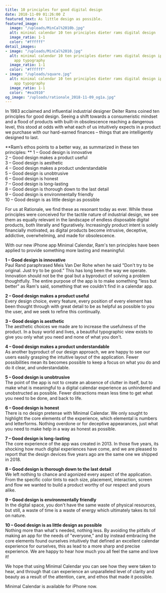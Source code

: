 ```yaml
---
title: 10 principles for good digital design
date: 2018-11-09 01:26:00 Z
featured_text: As little design as possible.
featured_image:
  image: "/uploads/MinCal%2010b.jpg"
  alt: minimal calendar 10 ten principles dieter rams digital design
  image_ratio: 1-1
  color: "#ffffff"
detail_images:
- image: "/uploads/MinCal%2010.jpg"
  alt: minimal calendar 10 ten principles dieter rams digital design iphone calendar
    app typography
  image_ratio: 1-1
  color: "#ffffff"
- image: "/uploads/square.jpg"
  alt: minimal calendar 10 ten principles dieter rams digital design iphone calendar
    app typography
  image_ratio: 1-1
  color: "#ea3910"
og_image: "/uploads/rationale_2018-11-09_og1a.jpg"
---
```


In 1983 acclaimed and influential industrial designer Deiter Rams coined ten principles for good design. Seeing a shift towards a consumeristic mindset and a flood of products with built-in obsolescence reaching a dangerous level, this stood at odds with what each of us intuitively expects in a product we purchase with our hard-earned finances – things that are intelligently designed to last. 

**Ram’s ethos points to a better way, as summarized in these ten principles:
**
1 – Good design is innovative <br>
2 – Good design makes a product useful <br>
3 – Good design is aesthetic <br>
4 – Good design makes a product understandable <br>
5 – Good design is unobtrusive <br>
6 – Good design is honest <br>
7 – Good design is long-lasting <br>
8 – Good design is thorough down to the last detail <br>
9 – Good design is environmentally friendly <br>
10 – Good design is as little design as possible <br>

For us at Rationale, we find these as resonant today as ever. While these principles were conceived for the tactile nature of industrial design, we see them as equally relevant in the landscape of endless disposable digital products, both literally and figuratively. Increasingly product intent is solely financially motivated, as digital products become intrusive, deceptive, addictive, overwhelming, and made for obsolescence.

With our new iPhone app Minimal Calendar, Ram's ten principles have been applied to provide something more lasting and meaningful:

**1 – Good design is innovative** <br>
Paul Rand paraphrased Meis Van Der Rohe when he said "Don't try to be original. Just try to be good.” This has long been the way we operate. Innovation should not be the goal but a byproduct of solving a problem thoughtfully. The entire purpose of the app is to make something "less but better" as Ram's said, something that we couldn't find in a calendar app. 


**2 – Good design makes a product useful** <br>
Every design choice, every feature, every position of every element has been thought through with great detail to be as helpful as possible to you the user, and we seek to refine this continually. 

**3 – Good design is aesthetic** <br>
The aesthetic choices we made are to increase the usefulness of the product. In a busy world and lives, a beautiful typographic view exists to give you only what you need and none of what you don't.

**4 – Good design makes a product understandable** <br>
As another byproduct of our design approach, we are happy to see our users easily grasping the intuitive layout of the application. Fewer possibilities mean its becomes possible to keep a focus on what you do and do it clear, and understandable. 

**5 – Good design is unobtrusive** <br>
The point of the app is not to create an absence of clutter in itself, but to make what is meaningful to a digital calendar experience as unhindered and unobstructed as possible. Fewer distractions mean less time to get what you need to be done, and back to life.

**6 – Good design is honest** <br>
There is no design pretense with Minimal Calendar. We only sought to highlight the core elements of the experience, which elemental is numbers and letterforms. Nothing overdone or for deceptive appearances, just what you need to make help in a way as honest as possible. 

**7 – Good design is long-lasting** <br>
The core experience of the app was created in 2013. In those five years, its shocking how much digital experiences have come, and we are pleased to report that the design devices five years ago are the same one we shipped in 2018. 

**8 – Good design is thorough down to the last detail** <br>
We left nothing to chance and agonized every aspect of the application. From the specific color tints to each size, placement, interaction, screen and flow we wanted to build a product worthy of our respect and yours alike. 

**9 – Good design is environmentally friendly** <br>
In the digital space, you don't have the same waste of physical resources, but still, a waste of time is a waste of energy which ultimately takes its toll on nature. 

**10 – Good design is as little design as possible** <br>
Nothing more than what's needed, nothing less. By avoiding the pitfalls of making an app for the needs of "everyone," and by instead embracing the core elements found ourselves intuitively that defined an excellent calendar experience for ourselves, this as lead to a more sharp and precise experience. We are happy to hear how much you all feel the same and love it!

We hope that using Minimal Calendar you can see how they were taken to hear, and through that can experience an unparalleled level of clarity and beauty as a result of the attention, care, and ethos that made it possible. 

Minimal Calendar is available for iPhone now. 